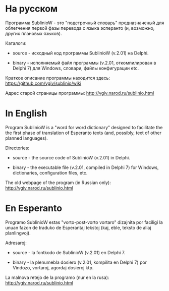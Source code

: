 # На русском

Программа SublinioW - это "подстрочный словарь" предназначеный для облегчения первой фазы перевода с языка эсперанто (и, возможно, других плановых языков).

Каталоги:

* source - исходный код программы SublinioW (v.2.01) на Delphi.

* binary - исполняемый файл программы (v.2.01, откомпилирован в Delphi 7) для Windows, словари, файлы конфигурации etc.

Краткое описание программы находится здесь: https://github.com/vgiv/sublinio/wiki

Адрес старой страницы программы: http://vgiv.narod.ru/sublinio.html

# In English

Program SublinioW is a "word for word dictionary" designed to facilitate the the first phase of translation of Esperanto texts (and, possibly, text of other planned languages).

Directories:

* source - the source code of SublinioW (v.2.01) in Delphi.

* binary - the executable file (v.2.01, compiled in Delphi 7) for Windows, dictionaries, configuration files, etc.

The old webpage of the program (in Russian only): http://vgiv.narod.ru/sublinio.html

# En Esperanto

Programo SublinioW estas "vorto-post-vorto vortaro" dizajnita por faciligi la unuan fazon de traduko de Esperantaj tekstoj (kaj, eble, teksto de aliaj planlingvoj).

Adresaroj:

* source - la fontkodo de SublinioW (v.2.01) en Delphi 7.

* binary - la plenumebla dosiero (v.2.01, kompilita en Delphi 7) por Vindozo, vortaroj, agordaj dosieroj ktp.

La malnova retejo de la programo (nur en la rusa): http://vgiv.narod.ru/sublinio.html 
